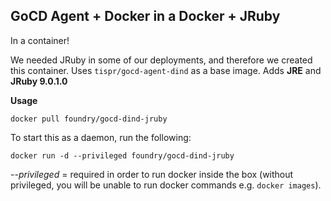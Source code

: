 ## GoCD Agent + Docker in a Docker + JRuby
In a container!

We needed JRuby in some of our deployments, and therefore we created this container. Uses `tispr/gocd-agent-dind` as a base image. Adds **JRE** and **JRuby 9.0.1.0**

**Usage**

```
docker pull foundry/gocd-dind-jruby
```

To start this as a daemon, run the following:

```
docker run -d --privileged foundry/gocd-dind-jruby
```

*--privileged* = required in order to run docker inside the box (without privileged, you will be unable to run docker commands e.g. `docker images`).

